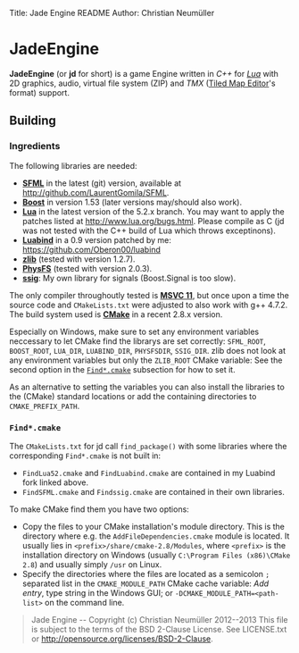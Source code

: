 Title:  Jade Engine README
Author: Christian Neumüller

JadeEngine
==========

**JadeEngine** (or **jd** for short) is a game Engine written in *C++* for
*[Lua][]* with 2D graphics, audio, virtual file system (ZIP) and *TMX*
([Tiled Map Editor][]'s format) support.


[Lua]: http://www.lua.org/
[Tiled Map Editor]: http://www.mapeditor.org/



Building
--------

### Ingredients ###

The following libraries are needed:

- **[SFML][]** in the latest (git) version, available at
  <http://github.com/LaurentGomila/SFML>.
- **[Boost][]** in version 1.53 (later versions may/should also work).
- **[Lua][]** in the latest version of the 5.2.x branch. You may want to apply
  the patches listed at <http://www.lua.org/bugs.html>. Please compile as C
  (jd was not tested with the C++ build of Lua which throws exceptinons).
- **[Luabind][]** in a 0.9 version patched by me:
  <https://github.com/Oberon00/luabind>
- **[zlib][]** (tested with version 1.2.7).
- **[PhysFS][]** (tested with version 2.0.3).
- **[ssig][]**: My own library for signals (Boost.Signal is too slow).

The only compiler throughoutly tested is **[MSVC 11][]**, but once upon a time the
source code and `CMakeLists.txt` were adjusted to also work with g++ 4.7.2.
The build system used is **[CMake][]** in a recent 2.8.x version.

Especially on Windows, make sure to set any environment variables neccessary to
let CMake find the librarys are set correctly: `SFML_ROOT`, `BOOST_ROOT`,
`LUA_DIR`, `LUABIND_DIR`, `PHYSFSDIR`, `SSIG_DIR`. zlib does not look at any
environment variables but only the `ZLIB_ROOT` CMake variable: See the second
option in the [`Find*.cmake`](#setcmakevar) subsection for how to set it.

As an alternative to setting the variables you can also install the libraries
to the (CMake) standard locations or add the containing directories to
`CMAKE_PREFIX_PATH`.


[SFML]: http:/sfml-dev.org/
[Boost]: http://www.boost.org/
[Luabind]: http://www.rasterbar.com/products/luabind.html
[zlib]: http://www.zlib.net/
[PhysFS]: http://icculus.org/physfs/
[ssig]: https://github.com/Oberon00/ssig
[MSVC 11]: http://www.microsoft.com/visualstudio/eng/products/visual-studio-express-for-windows-desktop#product-express-desktop
[CMake]: http://www.cmake.org/


### `Find*.cmake` ###
The `CMakeLists.txt` for jd call `find_package()` with some libraries where
the corresponding `Find*.cmake` is not built in:

* `FindLua52.cmake` and `FindLuabind.cmake` are contained in my Luabind fork
   linked above.
* `FindSFML.cmake` and `Findssig.cmake` are contained in their own libraries.

To make CMake find them you have two options:

- Copy the files to your CMake installation's module directory. This is the
  directory where e.g. the `AddFileDependencies.cmake` module is located. It
  usually lies in `<prefix>/share/cmake-2.8/Modules`, where `<prefix>` is the
  installation directory on Windows (usually
  `C:\Program Files (x86)\CMake 2.8`) and usually simply `/usr` on Linux.
- <a name=setcmakevar></a>Specify the directories where the files are located
  as a semicolon `;` separated list in the `CMAKE_MODULE_PATH` CMake cache
  variable: *Add entry*, type string in the Windows GUI;
  or `-DCMAKE_MODULE_PATH=<path-list>` on the command line.


> Jade Engine -- Copyright (c) Christian Neumüller 2012--2013
> This file is subject to the terms of the BSD 2-Clause License.
> See LICENSE.txt or http://opensource.org/licenses/BSD-2-Clause.
